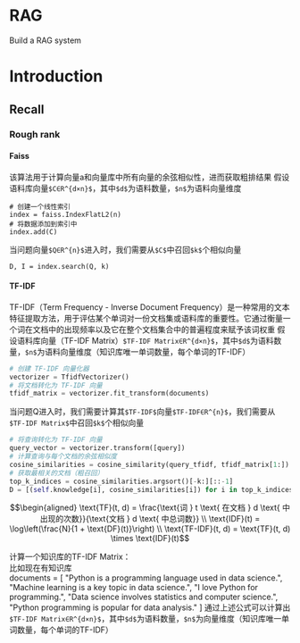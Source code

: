 # RAG
Build a RAG system

# Introduction
## Recall
### Rough rank
#### Faiss
该算法用于计算向量a和向量库中所有向量的余弦相似性，进而获取粗排结果
假设语料库向量`$C∈R^{d×n}$`，其中`$d$`为语料数量，`$n$`为语料向量维度
```
# 创建一个线性索引
index = faiss.IndexFlatL2(n)
# 将数据添加到索引中
index.add(C)
```
当问题向量`$Q∈R^{n}$`进入时，我们需要从`$C$`中召回`$k$`个相似向量
```
D, I = index.search(Q, k)
```

#### TF-IDF
TF-IDF（Term Frequency - Inverse Document Frequency）是一种常用的文本特征提取方法，用于评估某个单词对一份文档集或语料库的重要性。它通过衡量一个词在文档中的出现频率以及它在整个文档集合中的普遍程度来赋予该词权重
假设语料库向量（TF-IDF Matrix）`$TF-IDF Matrix∈R^{d×n}$`，其中`$d$`为语料数量，`$n$`为语料向量维度（知识库唯一单词数量，每个单词的TF-IDF）
```python
# 创建 TF-IDF 向量化器
vectorizer = TfidfVectorizer()
# 将文档转化为 TF-IDF 向量
tfidf_matrix = vectorizer.fit_transform(documents)
```
当问题Q进入时，我们需要计算其`$TF-IDF$`向量`$TF-IDF∈R^{n}$`，我们需要从`$TF-IDF Matrix$`中召回`$k$`个相似向量
```python
# 将查询转化为 TF-IDF 向量
query_vector = vectorizer.transform([query])
# 计算查询与每个文档的余弦相似度
cosine_similarities = cosine_similarity(query_tfidf, tfidf_matrix[1:]).flatten()
# 获取最相关的文档（粗召回）
top_k_indices = cosine_similarities.argsort()[-k:][::-1]
D = [(self.knowledge[i], cosine_similarities[i]) for i in top_k_indices]
```

```math
\begin{aligned}
  \text{TF}(t, d) = \frac{\text{词 } t \text{ 在文档 } d \text{ 中出现的次数}}{\text{文档 } d \text{ 中总词数}} \\
  \text{IDF}(t) = \log\left(\frac{N}{1 + \text{DF}(t)}\right) \\
  \text{TF-IDF}(t, d) = \text{TF}(t, d) \times \text{IDF}(t)
```
计算一个知识库的TF-IDF Matrix：<br>
比如现在有知识库<br>
documents = [
    "Python is a programming language used in data science.",
    "Machine learning is a key topic in data science.",
    "I love Python for programming.",
    "Data science involves statistics and computer science.",
    "Python programming is popular for data analysis."
]
通过上述公式可以计算出`$TF-IDF Matrix∈R^{d×n}$`，其中`$d$`为语料数量，`$n$`为向量维度（知识库唯一单词数量，每个单词的TF-IDF）
